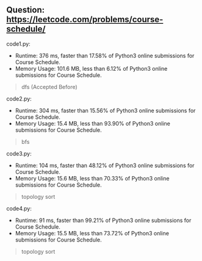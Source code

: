 ## Question: https://leetcode.com/problems/course-schedule/

code1.py:
* Runtime: 376 ms, faster than 17.58% of Python3 online submissions for Course Schedule.
* Memory Usage: 101.6 MB, less than 6.12% of Python3 online submissions for Course Schedule.
> dfs (Accepted Before)

code2.py:
* Runtime: 304 ms, faster than 15.56% of Python3 online submissions for Course Schedule.
* Memory Usage: 15.4 MB, less than 93.90% of Python3 online submissions for Course Schedule.
> bfs

code3.py:
* Runtime: 104 ms, faster than 48.12% of Python3 online submissions for Course Schedule.
* Memory Usage: 15.6 MB, less than 70.33% of Python3 online submissions for Course Schedule.
> topology sort

code4.py:
* Runtime: 91 ms, faster than 99.21% of Python3 online submissions for Course Schedule.
* Memory Usage: 15.5 MB, less than 73.72% of Python3 online submissions for Course Schedule.
> topology sort